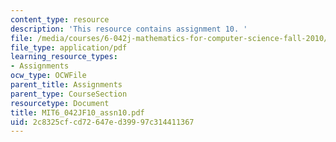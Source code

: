 ```yaml
---
content_type: resource
description: 'This resource contains assignment 10. '
file: /media/courses/6-042j-mathematics-for-computer-science-fall-2010/2c8325cfcd72647ed39997c314411367_MIT6_042JF10_assn10.pdf
file_type: application/pdf
learning_resource_types:
- Assignments
ocw_type: OCWFile
parent_title: Assignments
parent_type: CourseSection
resourcetype: Document
title: MIT6_042JF10_assn10.pdf
uid: 2c8325cf-cd72-647e-d399-97c314411367
---
```

